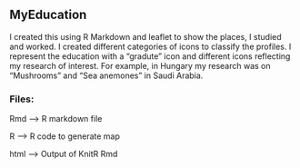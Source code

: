 ## MyEducation
I created this using R Markdown and leaflet to show the places, I studied and worked. I created different categories of icons to classify the profiles. I represent the education with a “gradute” icon and different icons reflecting my research of interest. For example, in Hungary my research was on “Mushrooms” and “Sea anemones” in Saudi Arabia.

### Files:

Rmd --> R markdown file

R --> R code to generate map

html --> Output of KnitR Rmd

